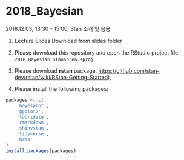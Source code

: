 # 2018_Bayesian
2018.12.03, 13:30 - 15:00, Stan 소개 및 응용


1. Lecture Slides
Download from slides folder

2. Please download this repository and open the RStudio project file `2018_Bayesian_StanKorea.Rproj`.

3. Please download **rstan** package. https://github.com/stan-dev/rstan/wiki/RStan-Getting-Started), 

4. Please install the following packages:

```r
packages <- c(
    'bayesplot', 
    'ggplot2', 
    'lubridate', 
    'rmarkdown', 
    'shinystan', 
    'tidyverse',
    'brms'
)
install.packages(packages)
```
